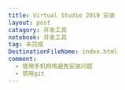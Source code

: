 ```yaml
---
title: Virtual Studio 2019 安装
layout: post
catagory: 开发工具
notebook: 开发工具
tag: 未完成
DestinationFileName: index.html
comment:
  - 使用手机网络避免安装问题
  - 禁用git
---
```

